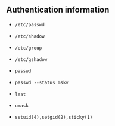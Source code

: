 ## Authentication information    
- `/etc/passwd`  
- `/etc/shadow`  
- `/etc/group`  
- `/etc/gshadow`  

- `passwd`  
- `passwd --status mskv`  
- `last`  
- `umask`  

- `setuid(4),setgid(2),sticky(1)`  
